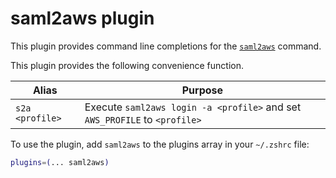 # saml2aws plugin

This plugin provides command line completions for the
[`saml2aws`](https://github.com/Versent/saml2aws) command.

This plugin provides the following convenience function.

| Alias | Purpose |
| --- | --- |
| `s2a <profile>` | Execute `saml2aws login -a <profile>` and set `AWS_PROFILE` to `<profile>` |

To use the plugin, add `saml2aws` to the plugins array in your `~/.zshrc` file:

```zsh
plugins=(... saml2aws)
```
